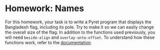 # Homework: Names

For this homework, your task is to write a Pyret program that displays
the Bangladesh flag, including its pole. Try to make it so we can easily
change the overall size of the flag. In addition to the functions used
previously, you will need `beside-align` and `overlay-onto-offset`. To
understand how these functions work, refer to the [documentation].

[documentation]: https://pyret.org/docs/latest/image.html
